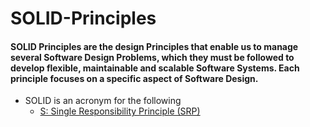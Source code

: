 # SOLID-Principles

#### SOLID Principles are the design Principles that enable us to manage several Software Design Problems, which they must be followed to develop flexible, maintainable and scalable Software Systems. Each principle focuses on a specific aspect of Software Design.

* SOLID is an acronym for the following
   - [S: Single Responsibility Principle (SRP)](#features) 
 

 

